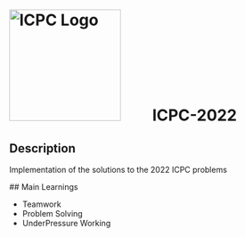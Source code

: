 # <img src="https://i0.wp.com/docs.icpc.global/wp-content/uploads/2023/01/icpc-header_3884x656.png?resize=1080%2C182&ssl=1" alt="ICPC Logo" style="float: center; margin-right: 50px;" width="200"/> ICPC-2022

## Description
Implementation of the solutions to the 2022 ICPC problems

## Main Learnings
* Teamwork
* Problem Solving
* UnderPressure Working
